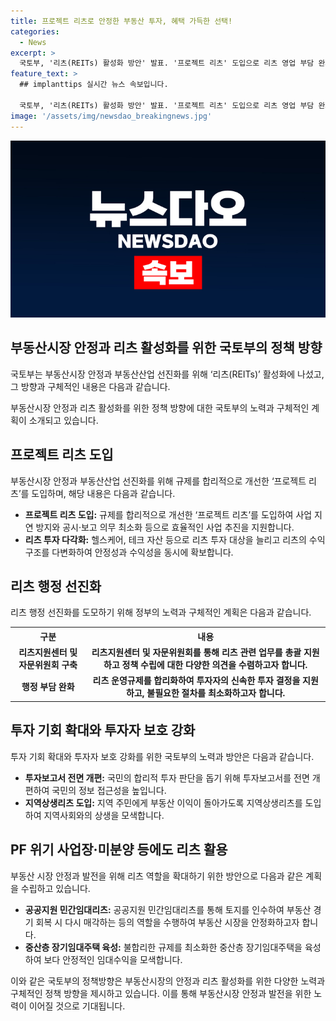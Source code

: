 ```yaml
---
title: 프로젝트 리츠로 안정한 부동산 투자, 혜택 가득한 선택!
categories:
  - News
excerpt: >
  국토부, '리츠(REITs) 활성화 방안' 발표. '프로젝트 리츠' 도입으로 리츠 영업 부담 완화 및 특정 주주의 책임감 있는 사업 추진을 지원. 공공지원 민간임대리츠를 추진하여 부동산 시장 안정과 발전 지원. 리츠 활성화를 위해 규제 합리화 및 지원 중심의 리츠 행정 선진화 앞장. 국민의 리츠 투자 기회 확대 및 투자자 보호 강화를 위한 정책 발표. PF 위기 사업장·미분양 등에도 리츠 활용하여 부동산 시장 안정과 발전을 위한 다양한 방안 제시.
feature_text: >
  ## implanttips 실시간 뉴스 속보입니다.

  국토부, '리츠(REITs) 활성화 방안' 발표. '프로젝트 리츠' 도입으로 리츠 영업 부담 완화 및 특정 주주의 책임감 있는 사업 추진을 지원. 공공지원 민간임대리츠를 추진하여 부동산 시장 안정과 발전 지원. 리츠 활성화를 위해 규제 합리화 및 지원 중심의 리츠 행정 선진화 앞장. 국민의 리츠 투자 기회 확대 및 투자자 보호 강화를 위한 정책 발표. PF 위기 사업장·미분양 등에도 리츠 활용하여 부동산 시장 안정과 발전을 위한 다양한 방안 제시.
image: '/assets/img/newsdao_breakingnews.jpg'
---
```


<p><img src="/assets/img/newsdao_breakingnews.jpg" alt="implanttips 속보" /></p>

<h2 data-ke-size="size26">부동산시장 안정과 리츠 활성화를 위한 국토부의 정책 방향</h2>

<p>국토부는 부동산시장 안정과 부동산산업 선진화를 위해 ‘리츠(REITs)’ 활성화에 나섰고, 그 방향과 구체적인 내용은 다음과 같습니다.</p>

<p data-ke-size="size16">부동산시장 안정과 리츠 활성화를 위한 정책 방향에 대한 국토부의 노력과 구체적인 계획이 소개되고 있습니다.</p>

<h2 data-ke-size="size24">프로젝트 리츠 도입</h2>

<p>부동산시장 안정과 부동산산업 선진화를 위해 규제를 합리적으로 개선한 ‘프로젝트 리츠’를 도입하며, 해당 내용은 다음과 같습니다.</p>

<ul>
  <li><b>프로젝트 리츠 도입:</b> 규제를 합리적으로 개선한 ‘프로젝트 리츠’를 도입하여 사업 지연 방지와 공시·보고 의무 최소화 등으로 효율적인 사업 추진을 지원합니다.</li>
  <li><b>리츠 투자 다각화:</b> 헬스케어, 테크 자산 등으로 리츠 투자 대상을 늘리고 리츠의 수익구조를 다변화하여 안정성과 수익성을 동시에 확보합니다.</li>
</ul>

<h2 data-ke-size="size24">리츠 행정 선진화</h2>

<p>리츠 행정 선진화를 도모하기 위해 정부의 노력과 구체적인 계획은 다음과 같습니다.</p>

<table>
  <tr>
    <th>구분</th>
    <th>내용</th>
  </tr>
  <tr>
    <td style="text-align: center; height: 17px;"><b>리츠지원센터 및 자문위원회 구축</b></td>
    <td style="text-align: center; height: 17px;"><b>리츠지원센터 및 자문위원회를 통해 리츠 관련 업무를 총괄 지원하고 정책 수립에 대한 다양한 의견을 수렴하고자 합니다.</b></td>
  </tr>
  <tr>
    <td style="text-align: center; height: 17px;"><b>행정 부담 완화</b></td>
    <td style="text-align: center; height: 17px;"><b>리츠 운영규제를 합리화하여 투자자의 신속한 투자 결정을 지원하고, 불필요한 절차를 최소화하고자 합니다.</b></td>
  </tr>
</table>

<h2 data-ke-size="size24">투자 기회 확대와 투자자 보호 강화</h2>

<p>투자 기회 확대와 투자자 보호 강화를 위한 국토부의 노력과 방안은 다음과 같습니다.</p>

<ul>
  <li><b>투자보고서 전면 개편:</b> 국민의 합리적 투자 판단을 돕기 위해 투자보고서를 전면 개편하여 국민의 정보 접근성을 높입니다.</li>
  <li><b>지역상생리츠 도입:</b> 지역 주민에게 부동산 이익이 돌아가도록 지역상생리츠를 도입하여 지역사회와의 상생을 모색합니다.</li>
</ul>

<h2 data-ke-size="size24">PF 위기 사업장·미분양 등에도 리츠 활용</h2>

<p>부동산 시장 안정과 발전을 위해 리츠 역할을 확대하기 위한 방안으로 다음과 같은 계획을 수립하고 있습니다.</p>

<ul>
  <li><b>공공지원 민간임대리츠:</b> 공공지원 민간임대리츠를 통해 토지를 인수하여 부동산 경기 회복 시 다시 매각하는 등의 역할을 수행하여 부동산 시장을 안정화하고자 합니다.</li>
  <li><b>중산층 장기임대주택 육성:</b> 불합리한 규제를 최소화한 중산층 장기임대주택을 육성하여 보다 안정적인 임대수익을 모색합니다.</li>
</ul>

<p data-ke-size="size16">이와 같은 국토부의 정책방향은 부동산시장의 안정과 리츠 활성화를 위한 다양한 노력과 구체적인 정책 방향을 제시하고 있습니다. 이를 통해 부동산시장 안정과 발전을 위한 노력이 이어질 것으로 기대됩니다.</p>

